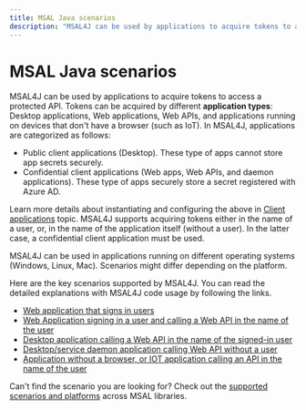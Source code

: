 ```yaml
---
title: MSAL Java scenarios
description: "MSAL4J can be used by applications to acquire tokens to access a protected API."
---
```


# MSAL Java scenarios

MSAL4J can be used by applications to acquire tokens to access a protected API. Tokens can be acquired by different **application types**: Desktop applications, Web applications, Web APIs, and applications running on devices that don't have a browser (such as IoT). In MSAL4J, applications are categorized as follows:

- Public client applications (Desktop). These type of apps cannot store app secrets securely.
- Confidential client applications (Web apps, Web APIs, and daemon applications). These type of apps securely store a secret registered with Azure AD.

Learn more details about instantiating and configuring the above in [Client applications](./client-applications.md) topic.
MSAL4J supports acquiring tokens either in the name of a user, or, in the name of the application itself (without a user). In the latter case, a confidential client application must be used.

MSAL4J can be used in applications running on different operating systems (Windows, Linux, Mac). Scenarios might differ depending on the platform.

Here are the key scenarios supported by MSAL4J. You can read the detailed explanations with MSAL4J code usage by following the links.

- [Web application that signs in users](/azure/active-directory/develop/scenario-web-app-sign-user-overview)
- [Web Application signing in a user and calling a Web API in the name of the user](/azure/active-directory/develop/scenario-web-app-call-api-overview)
- [Desktop application calling a Web API in the name of the signed-in user](/azure/active-directory/develop/scenario-desktop-overview)
- [Desktop/service daemon application calling Web API without a user](/azure/active-directory/develop/scenario-daemon-overview)
- [Application without a browser, or IOT application calling an API in the name of the user](/azure/active-directory/develop/scenario-desktop-acquire-token?tabs=java#command-line-tool-without-web-browser)

Can't find the scenario you are looking for? Check out the [supported scenarios and platforms](/azure/active-directory/develop/authentication-flows-app-scenarios#scenarios-and-supported-platforms-and-languages) across MSAL libraries.
